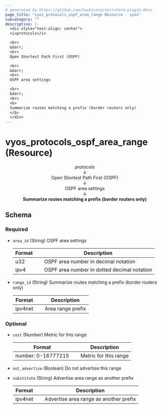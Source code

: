 ```yaml
---
# generated by https://github.com/hashicorp/terraform-plugin-docs
page_title: "vyos_protocols_ospf_area_range Resource - vyos"
subcategory: ""
description: |-
  <div style="text-align: center">
  <i>protocols</i>

  <br>
  &darr;
  <br>
  Open Shortest Path First (OSPF)

  <br>
  &darr;
  <br>
  OSPF area settings

  <br>
  &darr;
  <br>
  <b>
  Summarize routes matching a prefix (border routers only)
  </b>
  </div>
---
```


# vyos_protocols_ospf_area_range (Resource)

<div style="text-align: center">
<i>protocols</i>

<br>
&darr;
<br>
Open Shortest Path First (OSPF)

<br>
&darr;
<br>
OSPF area settings

<br>
&darr;
<br>
<b>
Summarize routes matching a prefix (border routers only)
</b>
</div>



<!-- schema generated by tfplugindocs -->
## Schema

### Required

- `area_id` (String) OSPF area settings

    |  Format &emsp; | Description  |
    |----------|---------------|
    |  u32  &emsp; |  OSPF area number in decimal notation  |
    |  ipv4  &emsp; |  OSPF area number in dotted decimal notation  |
- `range_id` (String) Summarize routes matching a prefix (border routers only)

    |  Format &emsp; | Description  |
    |----------|---------------|
    |  ipv4net  &emsp; |  Area range prefix  |

### Optional

- `cost` (Number) Metric for this range

    |  Format &emsp; | Description  |
    |----------|---------------|
    |  number: 0-16777215  &emsp; |  Metric for this range  |
- `not_advertise` (Boolean) Do not advertise this range
- `substitute` (String) Advertise area range as another prefix

    |  Format &emsp; | Description  |
    |----------|---------------|
    |  ipv4net  &emsp; |  Advertise area range as another prefix  |
